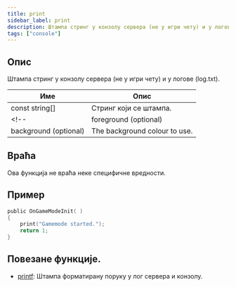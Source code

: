 ```yaml
---
title: print
sidebar_label: print
description: Штампа стринг у конзолу сервера (не у игри чету) и у логове (log.txt).
tags: ["console"]
---
```


<LowercaseNoteSR />

## Опис

Штампа стринг у конзолу сервера (не у игри чету) и у логове (log.txt).

| Име                   | Опис                          |
| --------------------- | ----------------------------- |
| const string[]        | Стринг који се штампа.        |
<!-- | foreground (optional) | The foreground colour to use. |
| background (optional) | The background colour to use. | -->

## Враћа

Ова функција не враћа неке специфичне вредности.

<!--:::tip

Kada je boja ostavljena na -1, koriste ste default boje konzole servera.

:::

:::tip

Na vecini sistema se mogu koristiti sledeci kodovi za boje: crna (0), crvena (1), zelena (2), zuta (3), plava (4), ljubicasta (5), svetlo-plava (6) i bela (7).

:::

:::tip

Vecina sistema takodje podrzava svetlije/tamnije boje od ovih boja. Za highlight teksta se mogu koristiti sledece: regular (0) i svetla/tamna (1).

:::-->

## Пример

```c
public OnGameModeInit( )
{
    print("Gamemode started.");
    return 1;
}
```

## Повезане функције.

- [printf](printf): Штампа форматирану поруку у лог сервера и конзолу.
